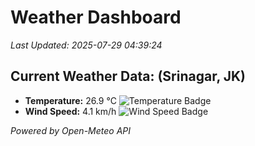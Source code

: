 
# Weather Dashboard

_Last Updated: 2025-07-29 04:39:24_

## Current Weather Data: (Srinagar, JK)
- **Temperature:** 26.9 °C ![Temperature Badge](https://img.shields.io/badge/Temperature-Medium%20Temp-green)
- **Wind Speed:** 4.1 km/h ![Wind Speed Badge](https://img.shields.io/badge/Wind%20Speed-Light%20Wind-blue)

*Powered by Open-Meteo API*
